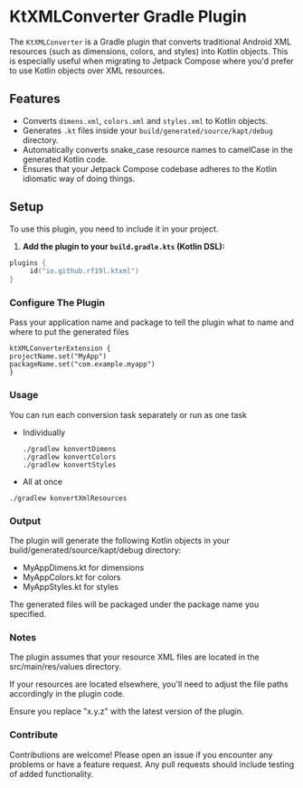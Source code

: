 # KtXMLConverter Gradle Plugin

The `KtXMLConverter` is a Gradle plugin that converts traditional Android XML resources (such as dimensions, colors, and styles) into Kotlin objects. This is especially useful when migrating to Jetpack Compose where you'd prefer to use Kotlin objects over XML resources.

## Features

- Converts `dimens.xml`, `colors.xml` and `styles.xml` to Kotlin objects.
- Generates `.kt` files inside your `build/generated/source/kapt/debug` directory.
- Automatically converts snake_case resource names to camelCase in the generated Kotlin code.
- Ensures that your Jetpack Compose codebase adheres to the Kotlin idiomatic way of doing things.

## Setup

To use this plugin, you need to include it in your project.

1. **Add the plugin to your `build.gradle.kts` (Kotlin DSL):**

```kotlin
plugins {
     id("io.github.rf19l.ktxml")
}
```
### Configure The Plugin
Pass your application name and package to tell the plugin what to name and where to put the generated files
```
ktXMLConverterExtension {
projectName.set("MyApp")
packageName.set("com.example.myapp")
}
```

### Usage
You can run each conversion task separately or run as one task
- Individually
    ```
    ./gradlew konvertDimens
    ./gradlew konvertColors
    ./gradlew konvertStyles
    ```
- All at once
````
./gradlew konvertXmlResources
````

### Output
The plugin will generate the following Kotlin objects in your build/generated/source/kapt/debug directory:

- MyAppDimens.kt for dimensions
- MyAppColors.kt for colors
- MyAppStyles.kt for styles
 
The generated files will be packaged under the package name you specified.

### Notes
The plugin assumes that your resource XML files are located in the src/main/res/values directory.

If your resources are located elsewhere, you'll need to adjust the file paths accordingly in the plugin code.

Ensure you replace "x.y.z" with the latest version of the plugin.

### Contribute
Contributions are welcome! Please open an issue if you encounter any problems or have a feature request. Any pull requests should include testing of added functionality.
